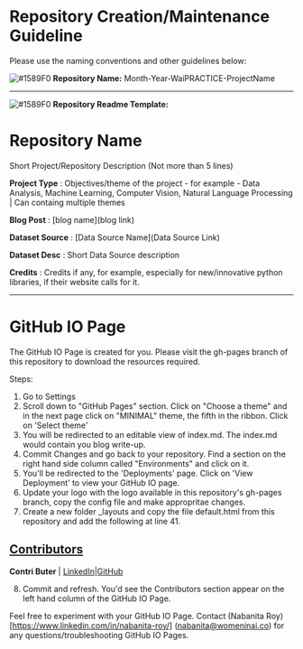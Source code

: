 # Repository Creation/Maintenance Guideline

Please use the naming conventions and other guidelines below:

![#1589F0](https://via.placeholder.com/15/1589F0/000000?text=+) **Repository Name:** Month-Year-WaiPRACTICE-ProjectName  

---

![#1589F0](https://via.placeholder.com/15/1589F0/000000?text=+) **Repository Readme Template:**


# Repository Name
Short Project/Repository Description (Not more than 5 lines)

**Project Type** : Objectives/theme of the project - for example - Data Analysis, Machine Learning, Computer Vision, Natural Language Processing | Can containg multiple themes

**Blog Post** : \[blog name](blog link)

**Dataset Source** : \[Data Source Name](Data Source Link)

**Dataset Desc** : Short Data Source description

**Credits** : Credits if any, for example, especially for new/innovative python libraries, if their website calls for it.

---

# GitHub IO Page

The GitHub IO Page is created for you. Please visit the gh-pages branch of this repository to download the resources required. 

Steps:

1. Go to Settings
2. Scroll down to "GitHub Pages" section. Click on "Choose a theme" and in the next page click on "MINIMAL" theme, the fifth in the ribbon. Click on 'Select theme'
3. You will be redirected to an editable view of index.md. The index.md would contain you blog write-up.
4. Commit Changes and go back to your repository. Find a section on the right hand side column called "Environments" and click on it.
5. You'll be redirected to the 'Deployments' page. Click on 'View Deployment' to view your GitHub IO page.
6. Update your logo with the logo available in this repository's gh-pages branch, copy the config file and make appropritae changes.
7. Create a new folder \_layouts and copy the file default.html from this repository and add the following at line 41.

<h2><a href="">Contributors</a></h2>
<p><strong>Contri Buter</strong> | <a href="https://www.linkedin.com/in/contributer/">LinkedIn</a>|<a href="https://github.com/contributer">GitHub</a></br><p>
  
8. Commit and refresh. You'd see the Contributors section appear on the left hand column of the GitHub IO Page.


Feel free to experiment with your GitHub IO Page. Contact (Nabanita Roy)[https://www.linkedin.com/in/nabanita-roy/] (nabanita@womeninai.co) for any questions/troubleshooting GitHub IO Pages.
